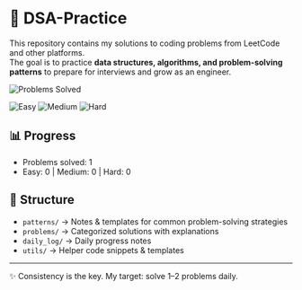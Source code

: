 # 🚀 DSA-Practice

This repository contains my solutions to coding problems from LeetCode and other platforms.  
The goal is to practice **data structures, algorithms, and problem-solving patterns** to prepare for interviews and grow as an engineer.

![Problems Solved](https://img.shields.io/badge/Problems%20Solved-1-blue)

![Easy](https://img.shields.io/badge/Easy-0-brightgreen)
![Medium](https://img.shields.io/badge/Medium-0-yellow)
![Hard](https://img.shields.io/badge/Hard-0-red)

## 📊 Progress
- Problems solved: 1
- Easy: 0 | Medium: 0 | Hard: 0


## 📂 Structure
- `patterns/` → Notes & templates for common problem-solving strategies
- `problems/` → Categorized solutions with explanations
- `daily_log/` → Daily progress notes
- `utils/` → Helper code snippets & templates

---
✨ Consistency is the key. My target: solve 1–2 problems daily.

